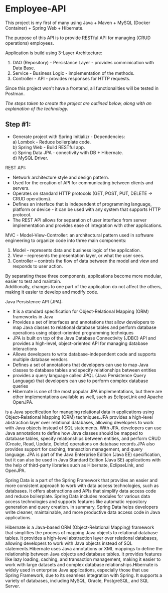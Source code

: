# Employee-API
This project is my first of many using Java + Maven + MySQL (Docker Container) + Spring Web + Hibernate.

The purpose of this API is to provide RESTful API for managing (CRUD operations) employees. 

Application is build using 3-Layer Architecture:
1. DAO (Repository) - Persistance Layer - provides comminication with Data Base.
2. Service - Business Logic - implementation of the methods.
3. Controller - API - provides responses for HTTP requests.

Since this project won't have a frontend, all functionalities will be tested in Postman.  



*The steps taken to create the project are outlined below, along with an explanation of the technology.*

## Step #1:
- Generate project with Spring Initializr - Dependencies:  
  a) Lombok - Reduce boilerplate code.  
  b) Spring Web - Build RESTful app.  
  c) Spring Data JPA - conectivity with DB + Hibernate.  
  d) MySQL Driver.

REST API:   
 * Network architecture style and design pattern.  
 * Used for the creation of API for communicating between clients and servers.  
 * Operates on standard HTTP protocols (GET, POST, PUT, DELETE -> CRUD operations).   
 * Defines an interface that is independent of programming language, platform or device - it can be used with any system that supports HTTP protocol.   
 * The REST API allows for separation of user interface from server implementation and provides ease of integration with other applications.  
  
MVC - Model-View-Controller:
an architectural pattern used in software engineering to organize code into three main components:
1.	Model - represents data and business logic of the application.
2.	View – represents the presentation layer, or what the user sees.
3.	Controller – controls the flow of data between the model and view and responds to user action.  

By separating these three components, applications become more modular, easier to test and maintain.  
Additionally, changes to one part of the application do not affect the others, making it easier to develop and modify code.


Java Persistence API (JPA):  
 * It is a standard specification for Object-Relational Mapping (ORM) frameworks in Java  
 * Provides a set of interfaces and annotations that allow developers to map Java classes to relational database tables and perform database operations using object-oriented programming techniques  
 * JPA is built on top of the Java Database Connectivity (JDBC) API and provides a high-level, object-oriented API for managing database interactions
 * Allows developers to write database-independent code and supports multiple database vendors
 * Defines a set of annotations that developers can use to map Java classes to database tables and specify relationships between entities
 * provides a query language called JPQL (Java Persistence Query Language) that developers can use to perform complex database queries
 * Hibernate is one of the most popular JPA implementations, but there are other implementations available as well, such as EclipseLink and Apache OpenJPA.

is a Java specification for managing relational data in applications using Object-Relational Mapping (ORM) techniques.JPA provides a high-level abstraction layer over relational databases, allowing developers to work with Java objects instead of SQL statements. With JPA, developers can use Java annotations to define how Java classes should be mapped to database tables, specify relationships between entities, and perform CRUD (Create, Read, Update, Delete) operations on database records.JPA also provides support for caching, transaction management, and query language. JPA is part of the Java Enterprise Edition (Java EE) specification, but it can also be used in Java Standard Edition (Java SE) applications with the help of third-party libraries such as Hibernate, EclipseLink, and OpenJPA.  

Spring Data is a part of the Spring Framework that provides an easier  and more consistent approach to work with data access technologies, such  as databases. It offers abstractions and APIs that simplify data access  code and reduce boilerplate. Spring Data includes modules for various  data access technologies and supports features like automatic repository  generation and query creation. In summary, Spring Data helps developers  write cleaner, maintainable, and more productive data access code in  Java applications.  

Hibernate is a Java-based ORM (Object-Relational Mapping) framework that simplifies the process of mapping Java objects to relational database tables. It provides a high-level abstraction layer over relational databases, allowing developers to work with Java objects instead of SQL statements.Hibernate uses Java annotations or XML mappings to define the relationship between Java objects and database tables. It provides features like lazy loading, caching, and transaction management, making it easier to work with large datasets and complex database relationships.Hibernate is widely used in enterprise Java applications, especially those that use Spring Framework, due to its seamless integration with Spring. It supports a variety of databases, including MySQL, Oracle, PostgreSQL, and SQL Server.

